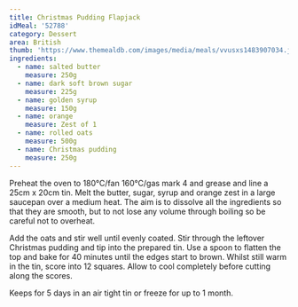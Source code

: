```yaml
---
title: Christmas Pudding Flapjack
idMeal: '52788'
category: Dessert
area: British
thumb: 'https://www.themealdb.com/images/media/meals/vvusxs1483907034.jpg'
ingredients:
  - name: salted butter
    measure: 250g
  - name: dark soft brown sugar
    measure: 225g
  - name: golden syrup
    measure: 150g
  - name: orange
    measure: Zest of 1
  - name: rolled oats
    measure: 500g
  - name: Christmas pudding
    measure: 250g
---
```

Preheat the oven to 180°C/fan 160°C/gas mark 4 and grease and line a 25cm x 20cm tin. Melt the butter, sugar, syrup and orange zest in a large saucepan over a medium heat. The aim is to dissolve all the ingredients so that they are smooth, but to not lose any volume through boiling so be careful not to overheat.

Add the oats and stir well until evenly coated. Stir through the leftover Christmas pudding and tip into the prepared tin. Use a spoon to flatten the top and bake for 40 minutes until the edges start to brown. Whilst still warm in the tin, score into 12 squares. Allow to cool completely before cutting along the scores.

Keeps for 5 days in an air tight tin or freeze for up to 1 month.
